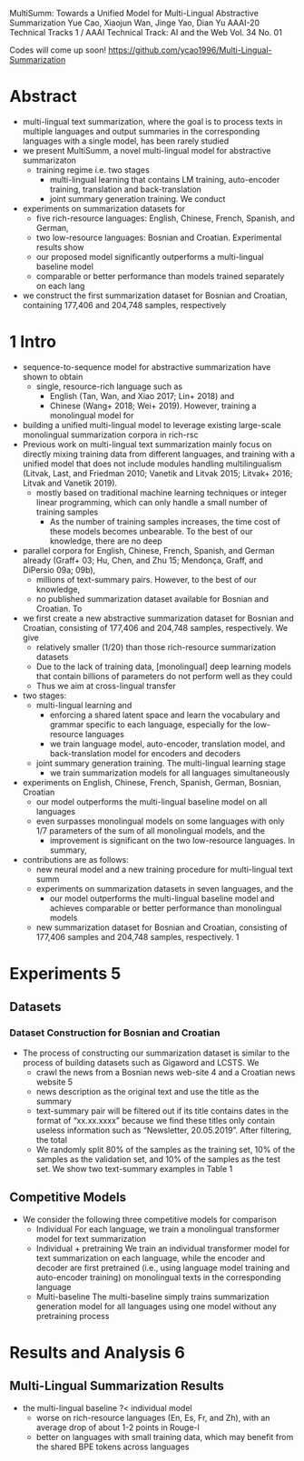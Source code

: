 MultiSumm: Towards a Unified Model for Multi-Lingual Abstractive Summarization
Yue Cao, Xiaojun Wan, Jinge Yao, Dian Yu
AAAI-20 Technical Tracks 1 / AAAI Technical Track: AI and the Web Vol. 34 No. 01

Codes will come up soon! https://github.com/ycao1996/Multi-Lingual-Summarization

# Abstract

* multi-lingual text summarization, where the goal is to process texts in
  multiple languages and output summaries in the corresponding languages with a
  single model, has been rarely studied
* we present MultiSumm, a novel multi-lingual model for abstractive summarizaton
  * training regime i.e. two stages
    * multi-lingual learning that contains
      LM training, auto-encoder training, translation and back-translation
    * joint summary generation training. We conduct
* experiments on summarization datasets for
  * five rich-resource languages: English, Chinese, French, Spanish, and German,
  * two low-resource languages: Bosnian and Croatian. Experimental results show
  * our proposed model significantly outperforms a multi-lingual baseline model
  * comparable or better performance than models trained separately on each lang
* we construct the first summarization dataset for Bosnian and Croatian,
  containing 177,406 and 204,748 samples, respectively

# 1 Intro

* sequence-to-sequence model for abstractive summarization have shown to obtain
  * single, resource-rich language such as
    * English (Tan, Wan, and Xiao 2017; Lin+ 2018) and
    * Chinese (Wang+ 2018; Wei+ 2019). However, training a monolingual model for
* building a unified multi-lingual model
  to leverage existing large-scale monolingual summarization corpora in rich-rsc
* Previous work on multi-lingual text summarization mainly focus on directly
  mixing training data from different languages, and training with a unified
  model that does not include modules handling multilingualism
  (Litvak, Last, and Friedman 2010; Vanetik and Litvak 2015; Litvak+ 2016;
  Litvak and Vanetik 2019).
  * mostly based on
    traditional machine learning techniques or integer linear programming, which
    can only handle a small number of training samples
    * As the number of training samples increases, the time cost of these models
      becomes unbearable. To the best of our knowledge, there are no deep
* parallel corpora for English, Chinese, French, Spanish, and German already
  (Graff+ 03; Hu, Chen, and Zhu 15; Mendonça, Graff, and DiPersio 09a; 09b),
  * millions of text-summary pairs.  However, to the best of our knowledge,
  * no published summarization dataset available for Bosnian and Croatian. To
* we first create a new abstractive summarization dataset for Bosnian and
  Croatian, consisting of 177,406 and 204,748 samples, respectively.  We give
  * relatively smaller (1/20) than those rich-resource summarization datasets
  * Due to the lack of training data, [monolingual] deep learning models that
    contain billions of parameters do not perform well as they could
  * Thus we aim at cross-lingual transfer
* two stages:
  * multi-lingual learning and
    * enforcing a shared latent space and learn the vocabulary and grammar
      specific to each language, especially for the low-resource languages
    * we train language model, auto-encoder, translation model, and
      back-translation model for encoders and decoders
  * joint summary generation training. The multi-lingual learning stage
    * we train summarization models for all languages simultaneously
* experiments on English, Chinese, French, Spanish, German, Bosnian, Croatian
  * our model outperforms the multi-lingual baseline model on all languages
  * even surpasses monolingual models on some languages with only 1/7 parameters
    of the sum of all monolingual models, and the
    * improvement is significant on the two low-resource languages. In summary,
* contributions are as follows:
  * new neural model and a new training procedure for multi-lingual text summ
  * experiments on summarization datasets in seven languages, and the
    * our model outperforms the multi-lingual baseline model and achieves
      comparable or better performance than monolingual models
  * new summarization dataset for Bosnian and Croatian, consisting of 177,406
    samples and 204,748 samples, respectively. 1

# Experiments 5

## Datasets

### Dataset Construction for Bosnian and Croatian

* The process of constructing our summarization dataset is similar to the
  process of building datasets such as Gigaword and LCSTS. We 
  * crawl the news from a Bosnian news web-site 4 and a Croatian news website 5
  * news description as the original text and use the title as the summary
  * text-summary pair will be filtered out if its title contains dates in the
    format of “xx.xx.xxxx” because we find these titles only contain useless
    information such as “Newsletter, 20.05.2019”.  After filtering, the total
  * We randomly split 80% of the samples as the training set, 10% of the samples
    as the validation set, and 10% of the samples as the test set.  We show two
    text-summary examples in Table 1

## Competitive Models

* We consider the following three competitive models for comparison
  * Individual For each language, we train a monolingual transformer model for
    text summarization
  * Individual + pretraining We train an individual transformer model for text
    summarization on each language, while the encoder and decoder are first
    pretrained (i.e., using language model training and auto-encoder training)
    on monolingual texts in the corresponding language
  * Multi-baseline The multi-baseline simply trains summarization generation
    model for all languages using one model without any pretraining process

# Results and Analysis 6

## Multi-Lingual Summarization Results

* the multi-lingual baseline ?< individual model
  * worse on rich-resource languages (En, Es, Fr, and Zh), with an average
    drop of about 1-2 points in Rouge-l
  * better on languages with small training data, which may benefit from the
    shared BPE tokens across languages
